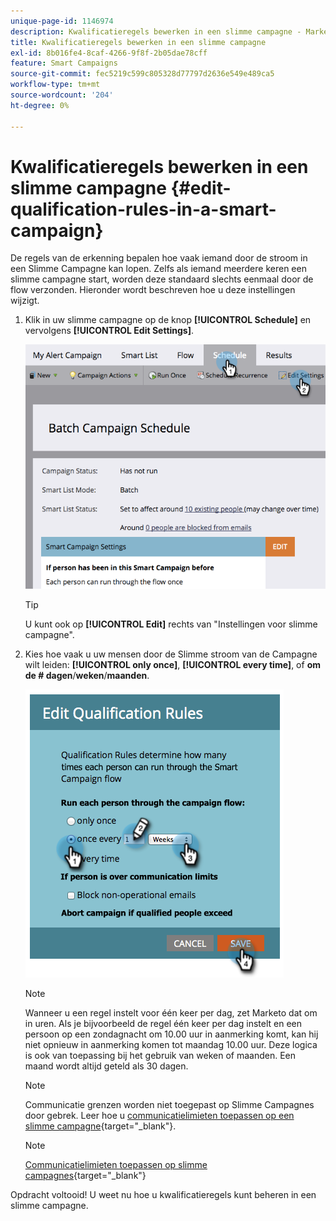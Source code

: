 ```yaml
---
unique-page-id: 1146974
description: Kwalificatieregels bewerken in een slimme campagne - Marketo Docs - Productdocumentatie
title: Kwalificatieregels bewerken in een slimme campagne
exl-id: 8b016fe4-8caf-4266-9f8f-2b05dae78cff
feature: Smart Campaigns
source-git-commit: fec5219c599c805328d77797d2636e549e489ca5
workflow-type: tm+mt
source-wordcount: '204'
ht-degree: 0%

---
```


# Kwalificatieregels bewerken in een slimme campagne {#edit-qualification-rules-in-a-smart-campaign}

De regels van de erkenning bepalen hoe vaak iemand door de stroom in een Slimme Campagne kan lopen. Zelfs als iemand meerdere keren een slimme campagne start, worden deze standaard slechts eenmaal door de flow verzonden. Hieronder wordt beschreven hoe u deze instellingen wijzigt.

1. Klik in uw slimme campagne op de knop **[!UICONTROL Schedule]** en vervolgens **[!UICONTROL Edit Settings]**.

   ![](assets/edit-qualification-rules-in-a-smart-campaign-1.png)

   >[!TIP]
   >
   >U kunt ook op **[!UICONTROL Edit]** rechts van &quot;Instellingen voor slimme campagne&quot;.

1. Kies hoe vaak u uw mensen door de Slimme stroom van de Campagne wilt leiden: **[!UICONTROL only once]**, **[!UICONTROL every time]**, of **om de # dagen**/**weken**/**maanden**.

   ![](assets/edit-qualification-rules-in-a-smart-campaign-2.png)

   >[!NOTE]
   >
   >Wanneer u een regel instelt voor één keer per dag, zet Marketo dat om in uren. Als je bijvoorbeeld de regel één keer per dag instelt en een persoon op een zondagnacht om 10.00 uur in aanmerking komt, kan hij niet opnieuw in aanmerking komen tot maandag 10.00 uur. Deze logica is ook van toepassing bij het gebruik van weken of maanden. Een maand wordt altijd geteld als 30 dagen.

   >[!NOTE]
   >
   >Communicatie grenzen worden niet toegepast op Slimme Campagnes door gebrek. Leer hoe u [communicatielimieten toepassen op een slimme campagne](/help/marketo/product-docs/core-marketo-concepts/smart-campaigns/using-smart-campaigns/apply-communication-limits-to-smart-campaign.md){target="_blank"}.

   >[!NOTE]
   >
   >[Communicatielimieten toepassen op slimme campagnes](/help/marketo/product-docs/core-marketo-concepts/smart-campaigns/using-smart-campaigns/apply-communication-limits-to-smart-campaign.md){target="_blank"}

Opdracht voltooid! U weet nu hoe u kwalificatieregels kunt beheren in een slimme campagne.
